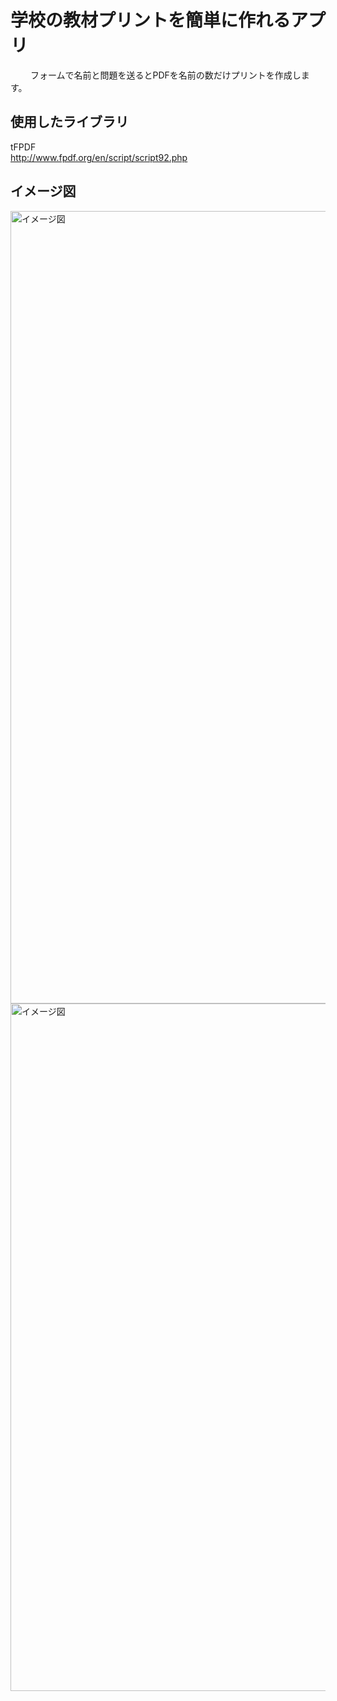 # 学校の教材プリントを簡単に作れるアプリ
　　
フォームで名前と問題を送るとPDFを名前の数だけプリントを作成します。

## 使用したライブラリ
tFPDF  
http://www.fpdf.org/en/script/script92.php

## イメージ図
<img width="1268" alt="イメージ図" src="https://user-images.githubusercontent.com/63177307/116836055-1d827b00-ac00-11eb-818f-eebc1cc68422.png">


<img width="1100" alt="イメージ図" src="https://user-images.githubusercontent.com/63177307/116836033-09d71480-ac00-11eb-922d-ce6a0ba56bce.jpeg">
